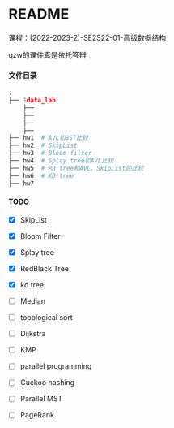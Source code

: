 # README

课程：(2022-2023-2)-SE2322-01-高级数据结构

qzw的课件真是依托答辩

#### 文件目录

```python
.
├── 1data_lab
	├──
	├──
	├──
	├──
├── hw1  # AVL和BST比较
├── hw2  # SkipList
├── hw3	 # Bloom filter
├── hw4	 # Splay tree和AVL比较
├── hw5  # RB tree和AVL、SkipList的比较
├── hw6  # KD tree
├── hw7
```



#### TODO

- [x] SkipList
- [x] Bloom Filter
- [x] Splay tree
- [x] RedBlack Tree
- [x] kd tree
- [ ] Median
- [ ] topological sort
- [ ] Dijkstra
- [ ] KMP
- [ ] parallel programming
- [ ] Cuckoo hashing
- [ ] Parallel MST
- [ ] PageRank

